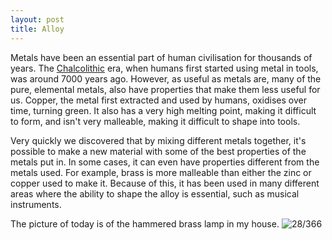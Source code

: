 ```yaml
---
layout: post
title: Alloy
---
```

Metals have been an essential part of human civilisation for thousands of years. The [Chalcolithic](https://en.m.wikipedia.org/wiki/Chalcolithic) era, when humans first started using metal in tools, was around 7000 years ago. However, as useful as metals are, many of the pure, elemental metals, also have properties that make them less useful for us. Copper, the metal first extracted and used by humans, oxidises over time, turning green. It also has a very high melting point, making it difficult to form, and isn't very malleable, making it difficult to shape into tools.

Very quickly we discovered that by mixing different metals together, it's possible to make a new material with some of the best properties of the metals put in. In some cases, it can even have properties different from the metals used. For example, brass is more malleable than either the zinc or copper used to make it. Because of this, it has been used in many different areas where the ability to shape the alloy is essential, such as musical instruments.
<!--break-->
The picture of today is of the hammered brass lamp in my house.
![28/366](http://media.humanboring.net/photos/2016-01-28.jpeg)